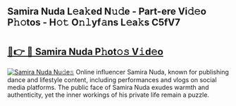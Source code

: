## Samira Nuda L𝚎a𝚔ed N𝚞𝚍e - Part-ere Vi𝚍𝚎o P𝚑𝚘tos - H𝚘𝚝 O𝚗𝚕yf𝚊ns L𝚎a𝚔s C5fV7

# <h2><a href="http://kf81x8n.oniu.top/?m=Samira+Nuda">🔗👉 🔴 Samira Nuda P𝚑ot𝚘𝚜 V𝚒d𝚎o</a></h2>

[![Samira Nuda Nu𝚍e𝚜](https://i.imgur.com/0qMVB7G.gif)](http://kf81x8n.oniu.top/?m=Samira+Nuda)
Online influencer Samira Nuda, known for publishing dance and lifestyle content, including performances and vlogs on social media platforms. The public face of Samira Nuda exudes warmth and authenticity, yet the inner workings of his private life remain a puzzle.  
